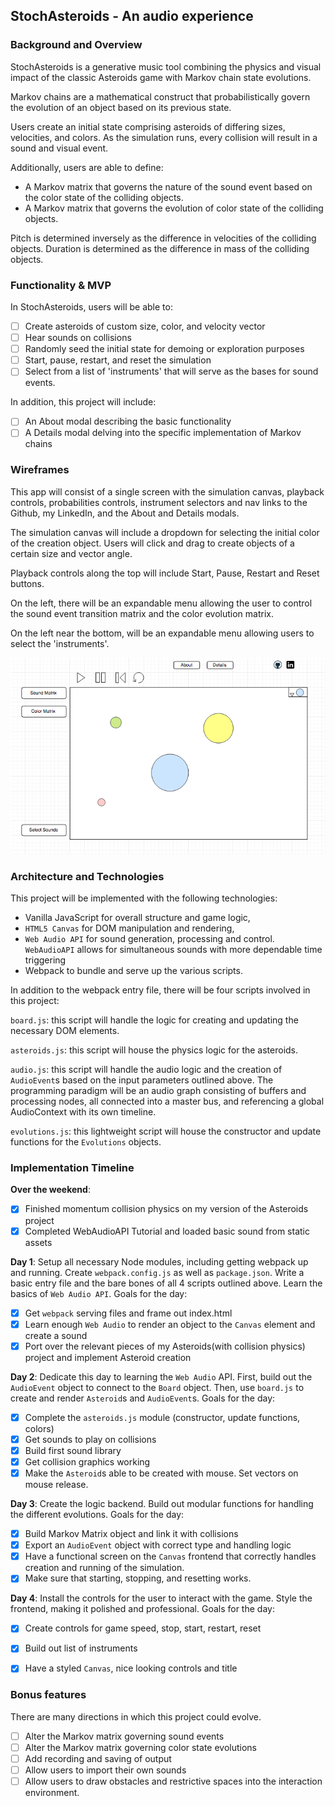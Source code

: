 ## StochAsteroids - An audio experience

### Background and Overview

StochAsteroids is a generative music tool combining the physics and visual impact of the classic Asteroids game with Markov chain state evolutions.

Markov chains are a mathematical construct that probabilistically govern the evolution of an object based on its previous state.

Users create an initial state comprising asteroids of differing sizes, velocities, and colors. As the simulation runs, every collision will result in a sound and visual event.

Additionally, users are able to define:
* A Markov matrix that governs the nature of the sound event based on the color state of the colliding objects.
* A Markov matrix that governs the evolution of color state of the colliding objects.

Pitch is determined inversely as the difference in velocities of the colliding objects.
Duration is determined as the difference in mass of the colliding objects.


### Functionality & MVP  

In StochAsteroids, users will be able to:

- [ ] Create asteroids of custom size, color, and velocity vector
- [ ] Hear sounds on collisions
- [ ] Randomly seed the initial state for demoing or exploration purposes
- [ ] Start, pause, restart, and reset the simulation
- [ ] Select from a list of 'instruments' that will serve as the bases for sound events.

In addition, this project will include:

- [ ] An About modal describing the basic functionality
- [ ] A Details modal delving into the specific implementation of Markov chains

### Wireframes

This app will consist of a single screen with the simulation canvas, playback controls, probabilities controls, instrument selectors and nav links to the Github, my LinkedIn, and the About and Details modals.  

The simulation canvas will include a dropdown for selecting the initial color of the creation object. Users will click and drag to create objects of a certain size and vector angle.

Playback controls along the top will include Start, Pause, Restart and Reset buttons.

On the left, there will be an expandable menu allowing the user to control the sound event transition matrix and the color evolution matrix.

On the left near the bottom, will be an expandable menu allowing users to select the 'instruments'.

![wireframes](images/js_wireframes.png)

### Architecture and Technologies

This project will be implemented with the following technologies:

- Vanilla JavaScript for overall structure and game logic,
- `HTML5 Canvas` for DOM manipulation and rendering,
- `Web Audio API` for sound generation, processing and control. `WebAudioAPI` allows for simultaneous sounds with more dependable time triggering
- Webpack to bundle and serve up the various scripts.

In addition to the webpack entry file, there will be four scripts involved in this project:

`board.js`: this script will handle the logic for creating and updating the necessary DOM elements.

`asteroids.js`: this script will house the physics logic for the asteroids.

`audio.js`: this script will handle the audio logic and the creation of `AudioEvent`s based on the input parameters outlined above. The programming paradigm will be an audio graph consisting of buffers and processing nodes, all connected into a master bus, and referencing a global AudioContext with its own timeline.

`evolutions.js`: this lightweight script will house the constructor and update functions for the `Evolutions` objects.  

### Implementation Timeline

**Over the weekend**:
- [x] Finished momentum collision physics on my version of the Asteroids project
- [x] Completed WebAudioAPI Tutorial and loaded basic sound from static assets 

**Day 1**: Setup all necessary Node modules, including getting webpack up and running.  Create `webpack.config.js` as well as `package.json`.  Write a basic entry file and the bare bones of all 4 scripts outlined above.  Learn the basics of `Web Audio API`.  Goals for the day:

- [x] Get `webpack` serving files and frame out index.html
- [x] Learn enough `Web Audio` to render an object to the `Canvas` element and create a sound
- [x] Port over the relevant pieces of my Asteroids(with collision physics) project and implement Asteroid creation

**Day 2**: Dedicate this day to learning the `Web Audio` API.  First, build out the `AudioEvent` object to connect to the `Board` object.  Then, use `board.js` to create and render `Asteroid`s and `AudioEvent`s. Goals for the day:

- [x] Complete the `asteroids.js` module (constructor, update functions, colors)
- [x] Get sounds to play on collisions
- [x] Build first sound library
- [x] Get collision graphics working
- [x] Make the `Asteroid`s able to be created with mouse. Set vectors on mouse release.

**Day 3**: Create the logic backend. Build out modular functions for handling the different evolutions. Goals for the day:

- [x] Build Markov Matrix object and link it with collisions
- [x] Export an `AudioEvent` object with correct type and handling logic
- [x] Have a functional screen on the `Canvas` frontend that correctly handles creation and running of the simulation.
- [x] Make sure that starting, stopping, and resetting works.

**Day 4**: Install the controls for the user to interact with the game. Style the frontend, making it polished and professional. Goals for the day:

- [x] Create controls for game speed, stop, start, restart, reset
- [x] Build out list of instruments
- [x] Have a styled `Canvas`, nice looking controls and title


### Bonus features

There are many directions in which this project could evolve.

- [ ] Alter the Markov matrix governing sound events
- [ ] Alter the Markov matrix governing color state evolutions
- [ ] Add recording and saving of output
- [ ] Allow users to import their own sounds
- [ ] Allow users to draw obstacles and restrictive spaces into the interaction environment.
